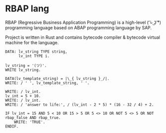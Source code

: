 # RBAP lang

RBAP (Regressive Business Application Programming) is a high-level ( ͡~ ͜ʖ ͡°) programming language
based on ABAP programming language by SAP.

Project is written in Rust and contains bytecode compiler & bytecode virtual machine for the language.

```abap
DATA: lv_string TYPE string,
      lv_int TYPE i.

lv_string = '(ツ)'.
WRITE lv_string.

DATA(lv_template_string) = |\_{ lv_string }_/|.
WRITE: / ' ', lv_template_string, ' '.

WRITE: / lv_int.
lv_int = 5 + 10.
WRITE: / lv_int.
WRITE: / 'answer to life:', / (lv_int - 2 * 5) * (16 - 32 / 4) + 2.

IF lv_int = 15 AND 5 < 10 OR 15 > 5 OR 5 <> 10 OR NOT 5 <> 5 OR NOT rbap_false AND rbap_true.
    WRITE: 'TRUE'.
ENDIF.
```
